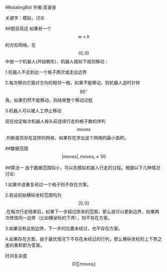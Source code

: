 #RotatingBot
作者:高睿泉

关键字：模拟，讨论

##题目简述
如果有一个$$w \times h$$的方形网格，在$$(0,0)$$中放一个机器人(开始朝东)，机器人按如下规则移动：

1.机器人不会到达一个格子两次或走出边界

2.每次移向它面对方向的相邻一格，如果不能移动，则机器人逆时针转$$90^{\circ}$$角，如果仍然不能移动，则结束整个移动过程

3.机器人可以被人工停止移动

现在给定每次机器人掉头前连续行走的格子数的序列$$moves$$,判断是否存在这样的网格，如果存在求出这个网格的最小面积。


##数据范围
$$|moves|,moves_{i}\leq 50$$


##算法一
由于数据范围较小，可以先模拟机器人行走的过程。根据以下几种情况讨论:

1.如果中途重复经过一个格子则不存在方案。

2.假设初始横纵坐标范围均为$$[0,0]$$,在每次行走结束后，如果下一步超过原来的范围，那么就可以更新边界，如果两次修改同一边界（比如横坐标的下界），则不存在方案。

3.如果没有达到边界，下一步的位置未经过，也不存在方案。

4.如果存在方案，由于最优情况下不存在未经过的行列，那么横纵坐标的上下界之差的乘积即为答案。

时间复杂度$$O(\sum moves_{i})$$


